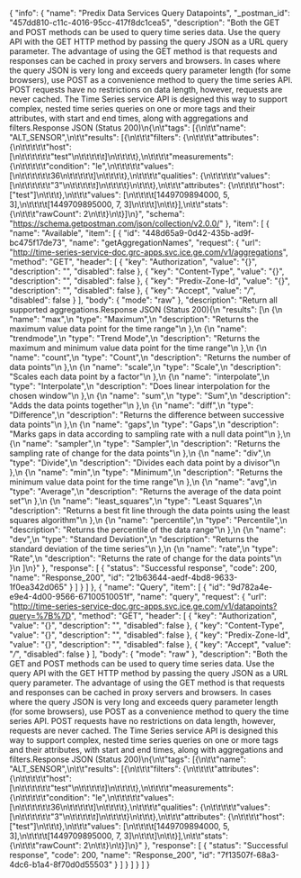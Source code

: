 {
  "info": {
    "name": "Predix Data Services Query Datapoints",
    "_postman_id": "457dd810-c11c-4016-95cc-417f8dc1cea5",
    "description": "Both the GET and POST methods can be used to query time series data. Use the query API with the GET HTTP method by passing the query JSON as a URL query parameter. The advantage of using the GET method is that requests and responses can be cached in proxy servers and browsers.  In cases where the query JSON is very long and exceeds query parameter length (for some browsers), use POST as a convenience method to query the time series API. POST requests have no restrictions on data length, however, requests are never cached. The Time Series service API is designed this way to support complex, nested time series queries on one or more tags and their attributes, with start and end times, along with aggregations and filters.Response JSON (Status 200)\n{\n\t\"tags\": [{\n\t\t\"name\": \"ALT_SENSOR\",\n\t\t\"results\": [{\n\t\t\t\"filters\": {\n\t\t\t\t\"attributes\": {\n\t\t\t\t\t\"host\": [\n\t\t\t\t\t\t\"test\"\n\t\t\t\t\t]\n\t\t\t\t},\n\t\t\t\t\"measurements\": {\n\t\t\t\t\t\"condition\": \"le\",\n\t\t\t\t\t\"values\": [\n\t\t\t\t\t\t36\n\t\t\t\t\t]\n\t\t\t\t},\n\t\t\t\t\"qualities\": {\n\t\t\t\t\t\"values\": [\n\t\t\t\t\t\t\"3\"\n\t\t\t\t\t]\n\t\t\t\t}\n\t\t\t},\n\t\t\t\"attributes\": {\n\t\t\t\t\"host\": [\"test\"]\n\t\t\t},\n\t\t\t\"values\": [\n\t\t\t\t[1449709894000, 5, 3],\n\t\t\t\t[1449709895000, 7, 3]\n\t\t\t]\n\t\t}],\n\t\t\"stats\": {\n\t\t\t\"rawCount\": 2\n\t\t}\n\t}]\n}",
    "schema": "https://schema.getpostman.com/json/collection/v2.0.0/"
  },
  "item": [
    {
      "name": "Available",
      "item": [
        {
          "id": "448d65a9-0d42-435b-ad9f-bc475f17de73",
          "name": "getAggregationNames",
          "request": {
            "url": "http://time-series-service-doc.grc-apps.svc.ice.ge.com/v1/aggregations",
            "method": "GET",
            "header": [
              {
                "key": "Authorization",
                "value": "{}",
                "description": "",
                "disabled": false
              },
              {
                "key": "Content-Type",
                "value": "{}",
                "description": "",
                "disabled": false
              },
              {
                "key": "Predix-Zone-Id",
                "value": "{}",
                "description": "",
                "disabled": false
              },
              {
                "key": "Accept",
                "value": "*/*",
                "disabled": false
              }
            ],
            "body": {
              "mode": "raw"
            },
            "description": "Return all supported aggregations.Response JSON (Status 200){\n  \"results\": [\n    {\n      \"name\": \"max\",\n      \"type\": \"Maximum\",\n      \"description\": \"Returns the maximum value data point for the time range\"\n    },\n    {\n      \"name\": \"trendmode\",\n      \"type\": \"Trend Mode\",\n      \"description\": \"Returns the maximum and minimum value data point for the time range\"\n    },\n    {\n      \"name\": \"count\",\n      \"type\": \"Count\",\n      \"description\": \"Returns the number of data points\"\n    },\n    {\n      \"name\": \"scale\",\n      \"type\": \"Scale\",\n      \"description\": \"Scales each data point by a factor\"\n    },\n    {\n      \"name\": \"interpolate\",\n      \"type\": \"Interpolate\",\n      \"description\": \"Does linear interpolation for the chosen window\"\n    },\n    {\n      \"name\": \"sum\",\n      \"type\": \"Sum\",\n      \"description\": \"Adds the data points together\"\n    },\n    {\n      \"name\": \"diff\",\n      \"type\": \"Difference\",\n      \"description\": \"Returns the difference between successive data points\"\n    },\n    {\n      \"name\": \"gaps\",\n      \"type\": \"Gaps\",\n      \"description\": \"Marks gaps in data according to sampling rate with a null data point\"\n    },\n    {\n      \"name\": \"sampler\",\n      \"type\": \"Sampler\",\n      \"description\": \"Returns the sampling rate of change for the data points\"\n    },\n    {\n      \"name\": \"div\",\n      \"type\": \"Divide\",\n      \"description\": \"Divides each data point by a divisor\"\n    },\n    {\n      \"name\": \"min\",\n      \"type\": \"Minimum\",\n      \"description\": \"Returns the minimum value data point for the time range\"\n    },\n    {\n      \"name\": \"avg\",\n      \"type\": \"Average\",\n      \"description\": \"Returns the average of the data point set\"\n    },\n    {\n      \"name\": \"least_squares\",\n      \"type\": \"Least Squares\",\n      \"description\": \"Returns a best fit line through the data points using the least squares algorithm\"\n    },\n    {\n      \"name\": \"percentile\",\n      \"type\": \"Percentile\",\n      \"description\": \"Returns the percentile of the data range\"\n    },\n    {\n      \"name\": \"dev\",\n      \"type\": \"Standard Deviation\",\n      \"description\": \"Returns the standard deviation of the time series\"\n    },\n    {\n      \"name\": \"rate\",\n      \"type\": \"Rate\",\n      \"description\": \"Returns the rate of change for the data points\"\n    }\n  ]\n}"
          },
          "response": [
            {
              "status": "Successful response",
              "code": 200,
              "name": "Response_200",
              "id": "21b63644-aedf-4bd8-9633-1f0ea342d065"
            }
          ]
        }
      ]
    },
    {
      "name": "Query",
      "item": [
        {
          "id": "9d782a4e-e9e4-4d00-9566-67100510051f",
          "name": "query",
          "request": {
            "url": "http://time-series-service-doc.grc-apps.svc.ice.ge.com/v1/datapoints?query=%7B%7D",
            "method": "GET",
            "header": [
              {
                "key": "Authorization",
                "value": "{}",
                "description": "",
                "disabled": false
              },
              {
                "key": "Content-Type",
                "value": "{}",
                "description": "",
                "disabled": false
              },
              {
                "key": "Predix-Zone-Id",
                "value": "{}",
                "description": "",
                "disabled": false
              },
              {
                "key": "Accept",
                "value": "*/*",
                "disabled": false
              }
            ],
            "body": {
              "mode": "raw"
            },
            "description": "Both the GET and POST methods can be used to query time series data. Use the query API with the GET HTTP method by passing the query JSON as a URL query parameter. The advantage of using the GET method is that requests and responses can be cached in proxy servers and browsers.  In cases where the query JSON is very long and exceeds query parameter length (for some browsers), use POST as a convenience method to query the time series API. POST requests have no restrictions on data length, however, requests are never cached. The Time Series service API is designed this way to support complex, nested time series queries on one or more tags and their attributes, with start and end times, along with aggregations and filters.Response JSON (Status 200)\n{\n\t\"tags\": [{\n\t\t\"name\": \"ALT_SENSOR\",\n\t\t\"results\": [{\n\t\t\t\"filters\": {\n\t\t\t\t\"attributes\": {\n\t\t\t\t\t\"host\": [\n\t\t\t\t\t\t\"test\"\n\t\t\t\t\t]\n\t\t\t\t},\n\t\t\t\t\"measurements\": {\n\t\t\t\t\t\"condition\": \"le\",\n\t\t\t\t\t\"values\": [\n\t\t\t\t\t\t36\n\t\t\t\t\t]\n\t\t\t\t},\n\t\t\t\t\"qualities\": {\n\t\t\t\t\t\"values\": [\n\t\t\t\t\t\t\"3\"\n\t\t\t\t\t]\n\t\t\t\t}\n\t\t\t},\n\t\t\t\"attributes\": {\n\t\t\t\t\"host\": [\"test\"]\n\t\t\t},\n\t\t\t\"values\": [\n\t\t\t\t[1449709894000, 5, 3],\n\t\t\t\t[1449709895000, 7, 3]\n\t\t\t]\n\t\t}],\n\t\t\"stats\": {\n\t\t\t\"rawCount\": 2\n\t\t}\n\t}]\n}"
          },
          "response": [
            {
              "status": "Successful response",
              "code": 200,
              "name": "Response_200",
              "id": "7f13507f-68a3-4dc6-b1a4-8f70d0d55503"
            }
          ]
        }
      ]
    }
  ]
}